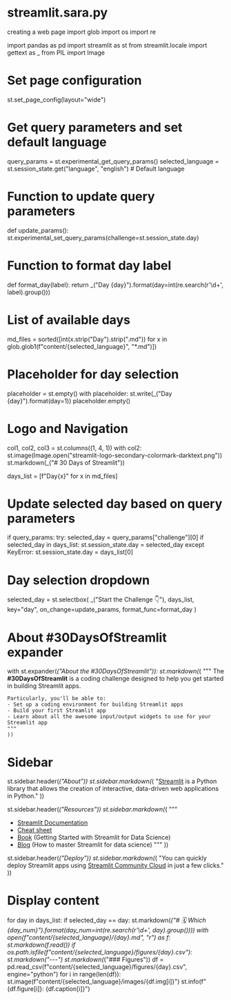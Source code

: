 # streamlit.sara.py
creating a web page
import glob
import os
import re

import pandas as pd
import streamlit as st
from streamlit.locale import gettext as _
from PIL import Image

# Set page configuration
st.set_page_config(layout="wide")

# Get query parameters and set default language
query_params = st.experimental_get_query_params()
selected_language = st.session_state.get("language", "english")  # Default language

# Function to update query parameters
def update_params():
    st.experimental_set_query_params(challenge=st.session_state.day)

# Function to format day label
def format_day(label):
    return _("Day {day}").format(day=int(re.search(r'\d+', label).group()))

# List of available days
md_files = sorted([int(x.strip("Day").strip(".md")) for x in glob.glob1(f"content/{selected_language}", "*.md")])

# Placeholder for day selection
placeholder = st.empty()
with placeholder:
    st.write(_("Day {day}").format(day=1))
placeholder.empty()

# Logo and Navigation
col1, col2, col3 = st.columns((1, 4, 1))
with col2:
    st.image(Image.open("streamlit-logo-secondary-colormark-darktext.png"))
st.markdown(_("# 30 Days of Streamlit"))

days_list = [f"Day{x}" for x in md_files]

# Update selected day based on query parameters
if query_params:
    try:
        selected_day = query_params["challenge"][0]
        if selected_day in days_list:
            st.session_state.day = selected_day
    except KeyError:
        st.session_state.day = days_list[0]

# Day selection dropdown
selected_day = st.selectbox(
    _("Start the Challenge 👇"), days_list, key="day", on_change=update_params, format_func=format_day
)

# About #30DaysOfStreamlit expander
with st.expander(_("About the #30DaysOfStreamlit")):
    st.markdown(_(
        """
    The **#30DaysOfStreamlit** is a coding challenge designed to help you get started in building Streamlit apps.
    
    Particularly, you'll be able to:
    - Set up a coding environment for building Streamlit apps
    - Build your first Streamlit app
    - Learn about all the awesome input/output widgets to use for your Streamlit app
    """
    ))

# Sidebar
st.sidebar.header(_("About"))
st.sidebar.markdown(_(
    "[Streamlit](https://streamlit.io) is a Python library that allows the creation of interactive, data-driven web applications in Python."
))

st.sidebar.header(_("Resources"))
st.sidebar.markdown(_(
    """
- [Streamlit Documentation](https://docs.streamlit.io/)
- [Cheat sheet](https://docs.streamlit.io/library/cheatsheet)
- [Book](https://www.amazon.com/dp/180056550X) (Getting Started with Streamlit for Data Science)
- [Blog](https://blog.streamlit.io/how-to-master-streamlit-for-data-science/) (How to master Streamlit for data science)
"""
))

st.sidebar.header(_("Deploy"))
st.sidebar.markdown(_(
    "You can quickly deploy Streamlit apps using [Streamlit Community Cloud](https://streamlit.io/cloud) in just a few clicks."
))

# Display content
for day in days_list:
    if selected_day == day:
        st.markdown(_("# 🗓️ Which {day_num}").format(day_num=int(re.search(r'\d+', day).group())))
        with open(f"content/{selected_language}/{day}.md", "r") as f:
            st.markdown(f.read())
        if os.path.isfile(f"content/{selected_language}/figures/{day}.csv"):
            st.markdown("---")
            st.markdown(_("### Figures"))
            df = pd.read_csv(f"content/{selected_language}/figures/{day}.csv", engine="python")
            for i in range(len(df)):
                st.image(f"content/{selected_language}/images/{df.img[i]}")
                st.info(f"{df.figure[i]}: {df.caption[i]}")
